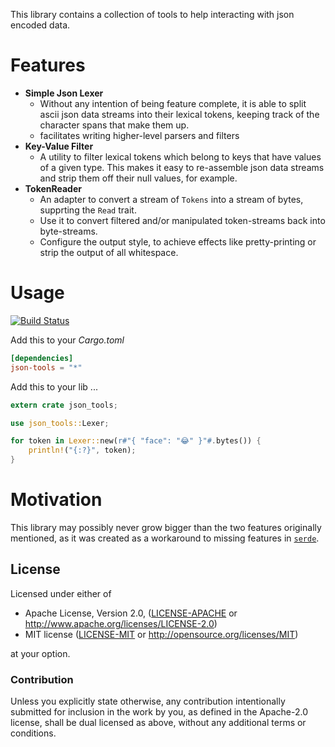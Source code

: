 This library contains a collection of tools to help interacting with json encoded data.

# Features

* **Simple Json Lexer**
   - Without any intention of being feature complete, it is able to split ascii json data streams
     into their lexical tokens, keeping track of the character spans that make them up.
   - facilitates writing higher-level parsers and filters
* **Key-Value Filter**
   - A utility to filter lexical tokens which belong to keys that have values of a given type.
     This makes it easy to re-assemble json data streams and strip them off their null values, for example.
* **TokenReader**
	- An adapter to convert a stream of `Tokens` into a stream of bytes, supprting the `Read` trait.
	- Use it to convert filtered and/or manipulated token-streams back into byte-streams.
	- Configure the output style, to achieve effects like pretty-printing or strip the output of all whitespace.

# Usage
[![Build Status](https://travis-ci.org/Byron/json-tools.svg?branch=master)](https://travis-ci.org/Byron/json-tools)

Add this to your *Cargo.toml*
```toml
[dependencies]
json-tools = "*"
```

Add this to your lib ...
```Rust
extern crate json_tools;

use json_tools::Lexer;

for token in Lexer::new(r#"{ "face": "😂" }"#.bytes()) {
	println!("{:?}", token);
}
```

# Motivation

This library may possibly never grow bigger than the two features originally mentioned, as it was created
as a workaround to missing features in [`serde`](https://github.com/serde-rs/serde).

## License

Licensed under either of

 * Apache License, Version 2.0, ([LICENSE-APACHE](LICENSE-APACHE) or http://www.apache.org/licenses/LICENSE-2.0)
 * MIT license ([LICENSE-MIT](LICENSE-MIT) or http://opensource.org/licenses/MIT)

at your option.

### Contribution

Unless you explicitly state otherwise, any contribution intentionally submitted
for inclusion in the work by you, as defined in the Apache-2.0 license, shall be dual licensed as above, without any
additional terms or conditions.
